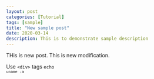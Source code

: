 ```yaml
---
layout: post
categories: [Tutorial]
tags: [sample]
title: "New sample post"
date: 2020-03-14
description: This is to demonstrate sample description
---
```


THis is new post.
This is new modification.


Use <code>&lt;div&gt;</code> tags
<code>echo `uname -a`</code>

